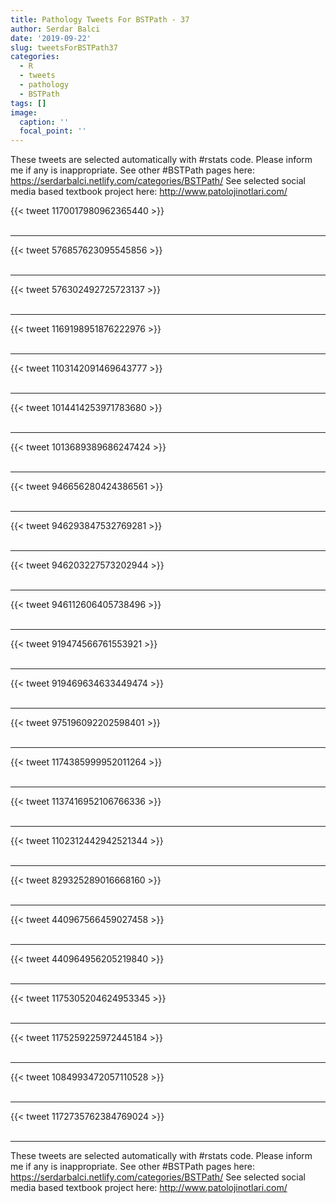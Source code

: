 ```yaml
---
title: Pathology Tweets For BSTPath - 37
author: Serdar Balci
date: '2019-09-22'
slug: tweetsForBSTPath37
categories:
  - R
  - tweets
  - pathology
  - BSTPath
tags: []
image:
  caption: ''
  focal_point: ''
---
```



These tweets are selected automatically with #rstats code. Please inform me if any is inappropriate.
See other #BSTPath pages here: https://serdarbalci.netlify.com/categories/BSTPath/ 
See selected social media based textbook project here: http://www.patolojinotlari.com/

{{< tweet 1170017980962365440 >}}
<br>
<br>
<hr>
{{< tweet 576857623095545856 >}}
<br>
<br>
<hr>
{{< tweet 576302492725723137 >}}
<br>
<br>
<hr>
{{< tweet 1169198951876222976 >}}
<br>
<br>
<hr>
{{< tweet 1103142091469643777 >}}
<br>
<br>
<hr>
{{< tweet 1014414253971783680 >}}
<br>
<br>
<hr>
{{< tweet 1013689389686247424 >}}
<br>
<br>
<hr>
{{< tweet 946656280424386561 >}}
<br>
<br>
<hr>
{{< tweet 946293847532769281 >}}
<br>
<br>
<hr>
{{< tweet 946203227573202944 >}}
<br>
<br>
<hr>
{{< tweet 946112606405738496 >}}
<br>
<br>
<hr>
{{< tweet 919474566761553921 >}}
<br>
<br>
<hr>
{{< tweet 919469634633449474 >}}
<br>
<br>
<hr>
{{< tweet 975196092202598401 >}}
<br>
<br>
<hr>
{{< tweet 1174385999952011264 >}}
<br>
<br>
<hr>
{{< tweet 1137416952106766336 >}}
<br>
<br>
<hr>
{{< tweet 1102312442942521344 >}}
<br>
<br>
<hr>
{{< tweet 829325289016668160 >}}
<br>
<br>
<hr>
{{< tweet 440967566459027458 >}}
<br>
<br>
<hr>
{{< tweet 440964956205219840 >}}
<br>
<br>
<hr>
{{< tweet 1175305204624953345 >}}
<br>
<br>
<hr>
{{< tweet 1175259225972445184 >}}
<br>
<br>
<hr>
{{< tweet 1084993472057110528 >}}
<br>
<br>
<hr>
{{< tweet 1172735762384769024 >}}
<br>
<br>
<hr>


These tweets are selected automatically with #rstats code. Please inform me if any is inappropriate.
See other #BSTPath pages here: https://serdarbalci.netlify.com/categories/BSTPath/ 
See selected social media based textbook project here: http://www.patolojinotlari.com/
